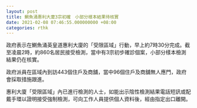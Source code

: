 ```yaml
---
layout: post
title: 鰂魚涌惠利大廈3宗初確　小部分樣本結果待核實
date: 2021-02-08 07:46:55.000000000 +08:00
categories: rthk
---
```


政府表示在鰂魚涌英皇道惠利大廈的「受限區域」行動，早上約7時30分完成。截至凌晨2時，約860名居民接受檢測，當中有3宗初步確診個案，小部分樣本檢測結果仍在核實。

政府派員在區域內到訪443個住戶及商舖，當中96個住戶及商舖無人應門，政府會採取措施跟進。

惠利大廈「受限區域」內已進行檢測的人士，如能出示陰性檢測結果電話短訊或配戴手環以證明接受強制檢測，可向工作人員提供個人資料後，經由指定出口離開。
